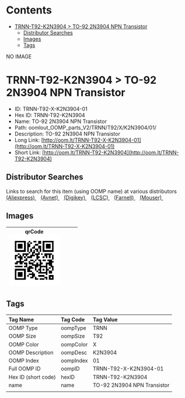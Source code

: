 



Contents
========

* [TRNN-T92-K2N3904 > TO-92 2N3904 NPN Transistor](#trnn-t92-k2n3904--to-92-2n3904-npn-transistor)
	* [Distributor Searches](#distributor-searches)
	* [Images](#images)
	* [Tags](#tags)
  
NO IMAGE  
# TRNN-T92-K2N3904 > TO-92 2N3904 NPN Transistor

- ID: TRNN-T92-X-K2N3904-01
- Hex ID: TRNN-T92-K2N3904
- Name: TO-92 2N3904 NPN Transistor
- Path: oomlout_OOMP_parts_V2/TRNN/T92/X/K2N3904/01/
- Description: TO-92 2N3904 NPN Transistor
- Long Link: [http://oom.lt/TRNN-T92-X-K2N3904-01](http://oom.lt/TRNN-T92-X-K2N3904-01)
- Short Link: [http://oom.lt/TRNN-T92-K2N3904](http://oom.lt/TRNN-T92-K2N3904)

## Distributor Searches
  
Links to search for this item (using OOMP name) at various distributors  
[(Aliexpress) ](https://www.aliexpress.com/wholesale?SearchText=1117TO-92+2N3904+NPN+Transistor)&nbsp;&nbsp;&nbsp;[(Avnet) ](https://www.avnet.com/shop/us/search/TO-92+2N3904+NPN+Transistor)&nbsp;&nbsp;&nbsp;[(Digikey) ](https://www.digikey.co.uk/en/products/result?s=TO-92+2N3904+NPN+Transistor)&nbsp;&nbsp;&nbsp;[(LCSC) ](https://www.lcsc.com/search?q=TO-92+2N3904+NPN+Transistor)&nbsp;&nbsp;&nbsp;[(Farnell) ](https://uk.farnell.com/search?st=TO-92+2N3904+NPN+Transistor)&nbsp;&nbsp;&nbsp;[(Mouser) ](https://www.mouser.com/c/?q=TO-92+2N3904+NPN+Transistor)&nbsp;&nbsp;&nbsp;
## Images
  

|qrCode<br>[![](https://raw.githubusercontent.com/oomlout/oomlout_OOMP_parts_V2/main/TRNN/T92/X/K2N3904/01/qrCode_140.png)](https://github.com/oomlout/oomlout_OOMP_parts_V2/tree/main/TRNN/T92/X/K2N3904/01/qrCode.png)||||
| :---: | :---: | :---: | :---: |

## Tags
  

|Tag Name|Tag Code|Tag Value|
| :--- | :--- | :--- |
|OOMP Type|oompType|TRNN|
|OOMP Size|oompSize|T92|
|OOMP Color|oompColor|X|
|OOMP Description|oompDesc|K2N3904|
|OOMP Index|oompIndex|01|
|Full OOMP ID|oompID|TRNN-T92-X-K2N3904-01|
|Hex ID (short code)|hexID|TRNN-T92-K2N3904|
|name|name|TO-92 2N3904 NPN Transistor|
||||
